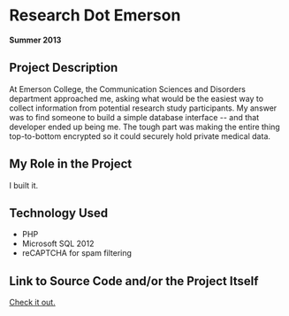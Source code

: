 # Research Dot Emerson

**Summer 2013**

## Project Description

At Emerson College, the Communication Sciences and Disorders department approached me, asking what would be the easiest way to collect information from potential research study participants. My answer was to find someone to build a simple database interface -- and that developer ended up being me. The tough part was making the entire thing top-to-bottom encrypted so it could securely hold private medical data.

## My Role in the Project

I built it.

## Technology Used

- PHP
- Microsoft SQL 2012
- reCAPTCHA for spam filtering

## Link to Source Code and/or the Project Itself

[Check it out.](https://research.emerson.edu/)